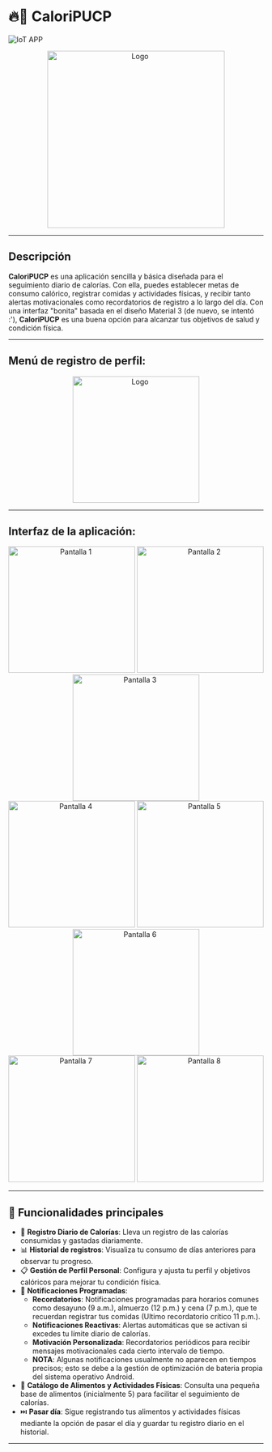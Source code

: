 # 🔥🍐 CaloriPUCP 
![IoT APP](https://img.shields.io/badge/LABORATORIO-IOT-yellow?style=flat-square&logo=android)

<div align="center">
  <img src="https://drive.google.com/uc?export=view&id=1D5nRRJnjGrKoYSwst8bdySR4yN82GoYb" alt="Logo" width="350"/>
</div>


---

## Descripción

**CaloriPUCP** es una aplicación sencilla y básica diseñada para el seguimiento diario de calorías. Con ella, puedes establecer metas de consumo calórico, registrar comidas y actividades físicas, y recibir tanto alertas motivacionales como recordatorios de registro a lo largo del día. Con una interfaz "bonita" basada en el diseño Material 3 (de nuevo, se intentó :'), **CaloriPUCP** es una buena opción para alcanzar tus objetivos de salud y condición física.

---

## Menú de registro de perfil:

<div align="center">
  <img src="https://drive.google.com/uc?export=view&id=1SjndTgr3SKBS_VKrci3Hy19XHTc3b_8e" alt="Logo" width="250"/>
</div>

---

## Interfaz de la aplicación:

<div align="center">
  <img src="https://drive.google.com/uc?export=view&id=1aJVJW5D7WcZBL3s2ddMC54NhlQPA414y" alt="Pantalla 1" width="250"/>
  <img src="https://drive.google.com/uc?export=view&id=1wd5PzNEGLlAgy0tKrqnWz71aJ1_1YSir" alt="Pantalla 2" width="250"/>
  <img src="https://drive.google.com/uc?export=view&id=1apljL7liGGOWEwuA1QSKJkdopPTcVdOP" alt="Pantalla 3" width="250"/>
</div>

<div align="center">
  <img src="https://drive.google.com/uc?export=view&id=1QGQiQSSa6YJVQj29QtkC-DmvFbCa29oU" alt="Pantalla 4" width="250"/>
  <img src="https://drive.google.com/uc?export=view&id=1BgwvqHmoGea7BFCgBGGqR20zxrD1VGHB" alt="Pantalla 5" width="250"/>
  <img src="https://drive.google.com/uc?export=view&id=1H5hRvR6CcximS2T0youaOVUPaL9MUsnS" alt="Pantalla 6" width="250"/>
</div>

<div align="center">
  <img src="https://drive.google.com/uc?export=view&id=1HXcFgSOALj5WsFsmtOwHZTKvAjsVx4Sn" alt="Pantalla 7" width="250"/>
  <img src="https://drive.google.com/uc?export=view&id=1JLecAyMGHVsmZW8WtfPfTq0qk3EgnI3k" alt="Pantalla 8" width="250"/>
</div>

---

## 🥗 Funcionalidades principales

- 📅 **Registro Diario de Calorías**: Lleva un registro de las calorías consumidas y gastadas diariamente.
- 📊 **Historial de registros**: Visualiza tu consumo de días anteriores para observar tu progreso.
- 📋 **Gestión de Perfil Personal**: Configura y ajusta tu perfil y objetivos calóricos para mejorar tu condición física.
- 🔔 **Notificaciones Programadas**:
  - **Recordatorios**: Notificaciones programadas para horarios comunes como desayuno (9 a.m.), almuerzo (12 p.m.) y cena (7 p.m.), que te recuerdan registrar tus comidas (Ultimo recordatorio crítico 11 p.m.).
  - **Notificaciones Reactivas**: Alertas automáticas que se activan si excedes tu límite diario de calorías.
  - **Motivación Personalizada**: Recordatorios periódicos para recibir mensajes motivacionales cada cierto intervalo de tiempo.
  - **NOTA**: Algunas notificaciones usualmente no aparecen en tiempos precisos; esto se debe a la gestión de optimización de bateria propia del sistema operativo Android. 
- 🥇 **Catálogo de Alimentos y Actividades Físicas**: Consulta una pequeña base de alimentos (inicialmente 5) para facilitar el seguimiento de calorías.
- ⏭️ **Pasar día**: Sigue registrando tus alimentos y actividades físicas mediante la opción de pasar el día y guardar tu registro diario en el historial.

---
